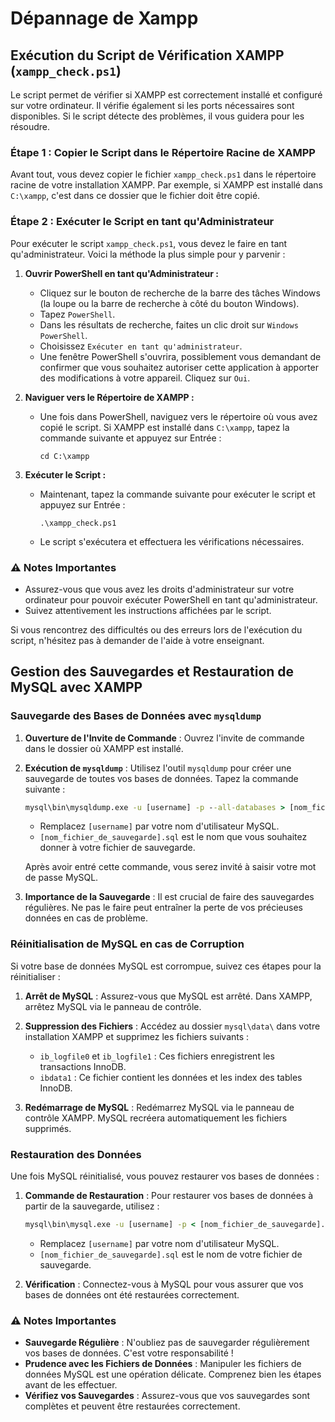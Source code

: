 # Dépannage de Xampp

## Exécution du Script de Vérification XAMPP (`xampp_check.ps1`)

Le script permet de vérifier si XAMPP est correctement installé et configuré sur votre ordinateur. Il vérifie également si les ports nécessaires sont disponibles. Si le script détecte des problèmes, il vous guidera pour les résoudre.

### **Étape 1 : Copier le Script dans le Répertoire Racine de XAMPP**
Avant tout, vous devez copier le fichier `xampp_check.ps1` dans le répertoire racine de votre installation XAMPP. Par exemple, si XAMPP est installé dans `C:\xampp`, c'est dans ce dossier que le fichier doit être copié.

### **Étape 2 : Exécuter le Script en tant qu'Administrateur**
Pour exécuter le script `xampp_check.ps1`, vous devez le faire en tant qu'administrateur. Voici la méthode la plus simple pour y parvenir :

1. **Ouvrir PowerShell en tant qu'Administrateur :**
   - Cliquez sur le bouton de recherche de la barre des tâches Windows (la loupe ou la barre de recherche à côté du bouton Windows).
   - Tapez `PowerShell`.
   - Dans les résultats de recherche, faites un clic droit sur `Windows PowerShell`.
   - Choisissez `Exécuter en tant qu'administrateur`.
   - Une fenêtre PowerShell s'ouvrira, possiblement vous demandant de confirmer que vous souhaitez autoriser cette application à apporter des modifications à votre appareil. Cliquez sur `Oui`.

2. **Naviguer vers le Répertoire de XAMPP :**
   - Une fois dans PowerShell, naviguez vers le répertoire où vous avez copié le script. Si XAMPP est installé dans `C:\xampp`, tapez la commande suivante et appuyez sur Entrée :
     ```
     cd C:\xampp
     ```

3. **Exécuter le Script :**
   - Maintenant, tapez la commande suivante pour exécuter le script et appuyez sur Entrée :
     ```
     .\xampp_check.ps1
     ```
   - Le script s'exécutera et effectuera les vérifications nécessaires.

### ⚠️ Notes Importantes
- Assurez-vous que vous avez les droits d'administrateur sur votre ordinateur pour pouvoir exécuter PowerShell en tant qu'administrateur.
- Suivez attentivement les instructions affichées par le script.

Si vous rencontrez des difficultés ou des erreurs lors de l'exécution du script, n'hésitez pas à demander de l'aide à votre enseignant.


## Gestion des Sauvegardes et Restauration de MySQL avec XAMPP

### Sauvegarde des Bases de Données avec `mysqldump`

1. **Ouverture de l'Invite de Commande** : Ouvrez l'invite de commande dans le dossier où XAMPP est installé.

2. **Exécution de `mysqldump`** : Utilisez l'outil `mysqldump` pour créer une sauvegarde de toutes vos bases de données. Tapez la commande suivante :

   ```cmd
   mysql\bin\mysqldump.exe -u [username] -p --all-databases > [nom_fichier_de_sauvegarde].sql
   ```

   - Remplacez `[username]` par votre nom d'utilisateur MySQL.
   - `[nom_fichier_de_sauvegarde].sql` est le nom que vous souhaitez donner à votre fichier de sauvegarde.

   Après avoir entré cette commande, vous serez invité à saisir votre mot de passe MySQL.

3. **Importance de la Sauvegarde** : Il est crucial de faire des sauvegardes régulières. Ne pas le faire peut entraîner la perte de vos précieuses données en cas de problème.

### Réinitialisation de MySQL en cas de Corruption

Si votre base de données MySQL est corrompue, suivez ces étapes pour la réinitialiser :

1. **Arrêt de MySQL** : Assurez-vous que MySQL est arrêté. Dans XAMPP, arrêtez MySQL via le panneau de contrôle.

2. **Suppression des Fichiers** : Accédez au dossier `mysql\data\` dans votre installation XAMPP et supprimez les fichiers suivants :
   - `ib_logfile0` et `ib_logfile1` : Ces fichiers enregistrent les transactions InnoDB.
   - `ibdata1` : Ce fichier contient les données et les index des tables InnoDB.

3. **Redémarrage de MySQL** : Redémarrez MySQL via le panneau de contrôle XAMPP. MySQL recréera automatiquement les fichiers supprimés.

### Restauration des Données

Une fois MySQL réinitialisé, vous pouvez restaurer vos bases de données :

1. **Commande de Restauration** : Pour restaurer vos bases de données à partir de la sauvegarde, utilisez :

   ```cmd
   mysql\bin\mysql.exe -u [username] -p < [nom_fichier_de_sauvegarde].sql
   ```

   - Remplacez `[username]` par votre nom d'utilisateur MySQL.
   - `[nom_fichier_de_sauvegarde].sql` est le nom de votre fichier de sauvegarde.

2. **Vérification** : Connectez-vous à MySQL pour vous assurer que vos bases de données ont été restaurées correctement.

### ⚠️ Notes Importantes

- **Sauvegarde Régulière** : N'oubliez pas de sauvegarder régulièrement vos bases de données. C'est votre responsabilité !
- **Prudence avec les Fichiers de Données** : Manipuler les fichiers de données MySQL est une opération délicate. Comprenez bien les étapes avant de les effectuer.
- **Vérifiez vos Sauvegardes** : Assurez-vous que vos sauvegardes sont complètes et peuvent être restaurées correctement.
